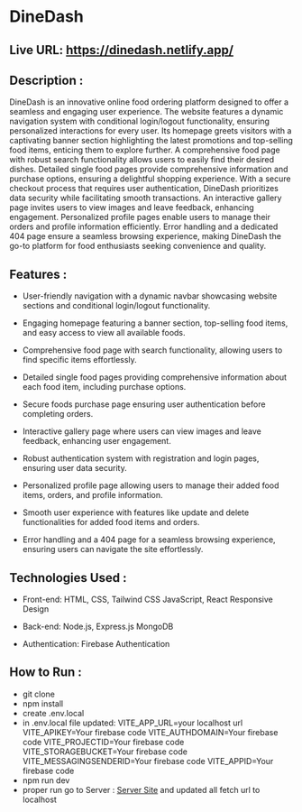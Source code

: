 # DineDash

## Live URL: https://dinedash.netlify.app/

## Description :

DineDash is an innovative online food ordering platform designed to offer a seamless and engaging user experience. The website features a dynamic navigation system with conditional login/logout functionality, ensuring personalized interactions for every user. Its homepage greets visitors with a captivating banner section highlighting the latest promotions and top-selling food items, enticing them to explore further. A comprehensive food page with robust search functionality allows users to easily find their desired dishes. Detailed single food pages provide comprehensive information and purchase options, ensuring a delightful shopping experience. With a secure checkout process that requires user authentication, DineDash prioritizes data security while facilitating smooth transactions. An interactive gallery page invites users to view images and leave feedback, enhancing engagement. Personalized profile pages enable users to manage their orders and profile information efficiently. Error handling and a dedicated 404 page ensure a seamless browsing experience, making DineDash the go-to platform for food enthusiasts seeking convenience and quality.

## Features :

- User-friendly navigation with a dynamic navbar showcasing website sections and conditional login/logout functionality.

- Engaging homepage featuring a banner section, top-selling food items, and easy access to view all available foods.

- Comprehensive food page with search functionality, allowing users to find specific items effortlessly.

- Detailed single food pages providing comprehensive information about each food item, including purchase options.

- Secure foods purchase page ensuring user authentication before completing orders.

- Interactive gallery page where users can view images and leave feedback, enhancing user engagement.

- Robust authentication system with registration and login pages, ensuring user data security.

- Personalized profile page allowing users to manage their added food items, orders, and profile information.

- Smooth user experience with features like update and delete functionalities for added food items and orders.

- Error handling and a 404 page for a seamless browsing experience, ensuring users can navigate the site effortlessly.

## Technologies Used :

- Front-end:
HTML, CSS, Tailwind CSS
JavaScript, React
Responsive Design

- Back-end:
Node.js, Express.js
MongoDB

- Authentication:
Firebase Authentication

## How to Run  :
- git clone
- npm install
- create .env.local
- in .env.local file updated:
  VITE_APP_URL=your localhost url
  VITE_APIKEY=Your firebase code
  VITE_AUTHDOMAIN=Your firebase code
  VITE_PROJECTID=Your firebase code
  VITE_STORAGEBUCKET=Your firebase code
  VITE_MESSAGINGSENDERID=Your firebase code
  VITE_APPID=Your firebase code
- npm run dev
- proper run go to Server : [Server Site](https://github.com/Monwar23/project-11-server) and updated all fetch url to localhost
